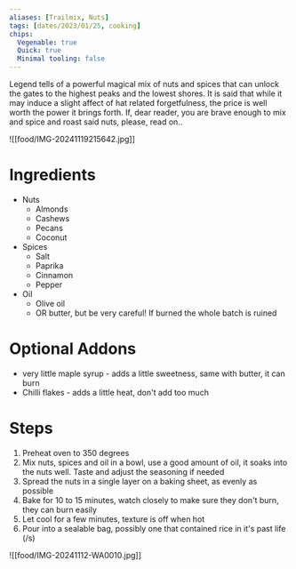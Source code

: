 ```yaml
---
aliases: [Trailmix, Nuts]
tags: [dates/2023/01/25, cooking]
chips:
  Vegenable: true
  Quick: true
  Minimal tooling: false
---
```

Legend tells of a powerful magical mix of nuts and spices that can unlock the gates to the highest peaks and the lowest shores. It is said that while it may induce a slight affect of hat related forgetfulness, the price is well worth the power it brings forth. If, dear reader, you are brave enough to mix and spice and roast said nuts, please, read on..

![[food/IMG-20241119215642.jpg]]

# Ingredients
- Nuts
  - Almonds
  - Cashews
  - Pecans
  - Coconut
- Spices
  - Salt
  - Paprika
  - Cinnamon
  - Pepper
- Oil
  - Olive oil
  - OR butter, but be very careful! If burned the whole batch is ruined
# Optional Addons
- very little maple syrup - adds a little sweetness, same with butter, it can burn
- Chilli flakes - adds a little heat, don't add too much

# Steps
1. Preheat oven to 350 degrees
2. Mix nuts, spices and oil in a bowl, use a good amount of oil, it soaks into the nuts well. Taste and adjust the seasoning if needed
3. Spread the nuts in a single layer on a baking sheet, as evenly as possible
4. Bake for 10 to 15 minutes, watch closely to make sure they don't burn, they can burn easily
5. Let cool for a few minutes, texture is off when hot
6. Pour into a sealable bag, possibly one that contained rice in it's past life (/s)

![[food/IMG-20241112-WA0010.jpg]]



